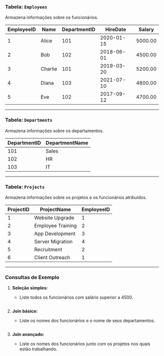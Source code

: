 
### **Tabela: `Employees`**
Armazena informações sobre os funcionários.

| EmployeeID | Name        | DepartmentID | HireDate   | Salary  |
|------------|-------------|--------------|------------|---------|
| 1          | Alice       | 101          | 2020-01-15 | 5000.00 |
| 2          | Bob         | 102          | 2018-06-01 | 4500.00 |
| 3          | Charlie     | 101          | 2019-03-20 | 5200.00 |
| 4          | Diana       | 103          | 2021-07-10 | 4800.00 |
| 5          | Eve         | 102          | 2017-09-12 | 4700.00 |

---

### **Tabela: `Departments`**
Armazena informações sobre os departamentos.

| DepartmentID | DepartmentName |
|--------------|----------------|
| 101          | Sales          |
| 102          | HR             |
| 103          | IT             |

---

### **Tabela: `Projects`**
Armazena informações sobre os projetos e os funcionários atribuídos.

| ProjectID | ProjectName      | EmployeeID |
|-----------|------------------|------------|
| 1         | Website Upgrade  | 1          |
| 2         | Employee Training| 2          |
| 3         | App Development  | 3          |
| 4         | Server Migration | 4          |
| 5         | Recruitment      | 2          |
| 6         | Client Outreach  | 1          |

---

### **Consultas de Exemplo**

1. **Seleção simples:**
   - Liste todos os funcionários com salário superior a 4500.
   ```sql
   ```

2. **Join básico:**
   - Liste os nomes dos funcionários e o nome de seus departamentos.
   ```sql

   ```

3. **Join avançado:**
   - Liste os nomes dos funcionários junto com os projetos nos quais estão trabalhando.
   ```sql

   ```
